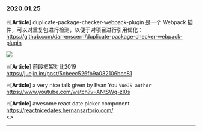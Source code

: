### 2020.01.25

🔥[**Article**] duplicate-package-checker-webpack-plugin 是一个 Webpack 插件，可以对重复包进行检测，以便于对项目进行引用优化：https://github.com/darrenscerri/duplicate-package-checker-webpack-plugin <br>

![](https://raw.githubusercontent.com/darrenscerri/duplicate-package-checker-webpack-plugin/master/screenshot.png)

🔥[**Article**] 前段框架对比2019 https://juejin.im/post/5cbeec526fb9a032106bce81 <br>

🔥[**Article**] a very nice talk given by Evan You `VueJS author` https://www.youtube.com/watch?v=ANtSWq-zI0s<br>


🔥[**Article**] awesome react date picker component https://reactnicedates.hernansartorio.com/ <br>
 <>


<hr>
